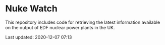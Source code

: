# Nuke Watch

This repository includes code for retrieving the latest information available on the output of EDF nuclear power plants in the UK.

Last updated: 2020-12-07 07:13